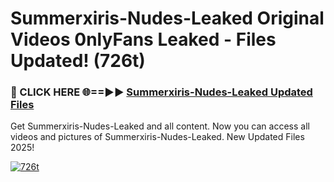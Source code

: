 # Summerxiris-Nudes-Leaked Original Videos 0nlyFans Leaked - Files Updated! (726t)

<h3>🔴 CLICK HERE 🌐==►► <a href="https://tinyurl.com/4mcuefdz" rel="nofollow">Summerxiris-Nudes-Leaked Updated Files</a></h3>

Get Summerxiris-Nudes-Leaked and all content. Now you can access all videos and pictures of Summerxiris-Nudes-Leaked. New Updated Files 2025!

[![726t](https://i.imgur.com/StAQSOY.gif)](https://tinyurl.com/4mcuefdz)
